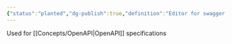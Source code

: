 ```yaml
---
{"status":"planted","dg-publish":true,"definition":"Editor for swagger documents","tags":["concept/SRE/cloud","tool"],"creation_date":"2024-05-02 17:35","permalink":"/tools/stop-light/","dgPassFrontmatter":true}
---
```


Used for [[Concepts/OpenAPI\|OpenAPI]] specifications
